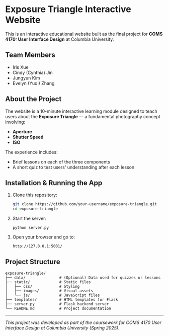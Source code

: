 
# Exposure Triangle Interactive Website

This is an interactive educational website built as the final project for **COMS 4170: User Interface Design** at Columbia University.

## Team Members

- Iris Xue
- Cindy (Cynthia) Jin
- Jungyun Kim
- Evelyn (Yuqi) Zhang

## About the Project

The website is a 10-minute interactive learning module designed to teach users about the **Exposure Triangle** — a fundamental photography concept involving:

- **Aperture**
- **Shutter Speed**
- **ISO**

The experience includes:

- Brief lessons on each of the three components
- A short quiz to test users' understanding after each lesson

## Installation & Running the App

1. Clone this repository:

   ```bash
   git clone https://github.com/your-username/exposure-triangle.git
   cd exposure-triangle
   ```
2. Start the server:

   ```
   python server.py
   ```

3. Open your browser and go to:
   ```
   http://127.0.0.1:5001/
   ```

## Project Structure

```
exposure-triangle/
├── data/               # (Optional) Data used for quizzes or lessons
├── static/             # Static files
│   ├── css/            # Styling
│   ├── images/         # Visual assets
│   └── js/             # JavaScript files
├── templates/          # HTML templates for Flask
├── server.py           # Flask backend server
└── README.md           # Project documentation

```

---

*This project was developed as part of the coursework for COMS 4170 User Interface Design at Columbia University (Spring 2025).*
